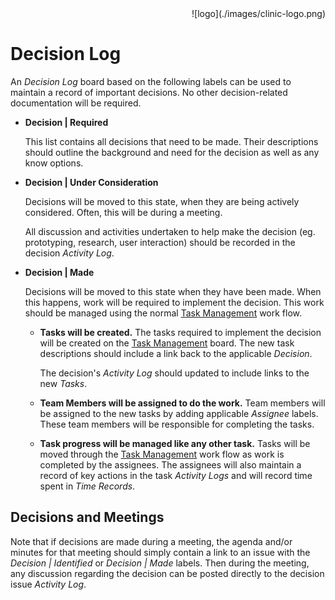 <div align="right">![logo](./images/clinic-logo.png)
<div align="left">

# Decision Log

An *Decision Log* board based on the following labels can be used to maintain a record of important decisions. No other decision-related documentation will be required.

* **Decision | Required**

	This list contains all decisions that need to be made. Their descriptions should outline the background and need for the decision as well as any know options.
	
* **Decision | Under Consideration**

	Decisions will be moved to this state, when they are being actively considered. Often, this will be during a meeting.
	
	All discussion and activities undertaken to help make the decision (eg. prototyping, research, user interaction) should be recorded in the decision *Activity Log*.
	
* **Decision | Made**

	Decisions will be moved to this state when they have been made.	When this happens, work will be required to implement the decision. This work should be managed using the normal [Task Management](./setup-task-management-board.md) work flow.
	 
	 * **Tasks will be created.** The tasks required to implement the decision will be created on the [Task Management](./setup-task-management-board.md) board. The new task descriptions should include a link back to the applicable *Decision*.
	 
		The decision's *Activity Log* should updated to include links to the new *Tasks*.

	* **Team Members will be assigned to do the work.** Team members will be assigned to the new tasks by adding applicable *Assignee* labels. These team members will be responsible for completing the tasks.
	* **Task progress will be managed like any other task.** Tasks will be moved through the [Task Management](./setup-task-management-board.md) work flow as work is completed by the assignees. The assignees will also maintain a record of key actions in the task *Activity Logs* and will record time spent in *Time Records*.	 

## Decisions and Meetings

Note that if decisions are made during a meeting, the agenda and/or minutes for that meeting should simply contain a link to an issue with the *Decision | Identified* or *Decision | Made* labels. Then during the meeting, any discussion regarding the decision can be posted directly to the decision issue *Activity Log*.
